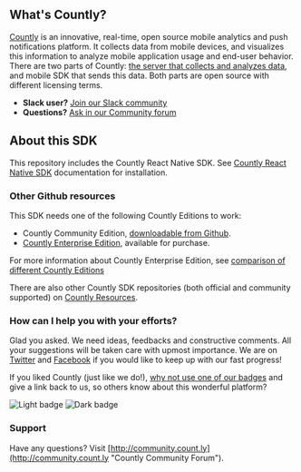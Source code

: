
## What's Countly?
[Countly](http://count.ly) is an innovative, real-time, open source mobile analytics and push notifications platform. It collects data from mobile devices, and visualizes this information to analyze mobile application usage and end-user behavior. There are two parts of Countly: [the server that collects and analyzes data](http://github.com/countly/countly-server), and mobile SDK that sends this data. Both parts are open source with different licensing terms.

* **Slack user?** [Join our Slack community](http://slack.count.ly:3000/)
* **Questions?** [Ask in our Community forum](http://community.count.ly)

## About this SDK

This repository includes the Countly React Native SDK. See [Countly React Native SDK](http://resources.count.ly/docs/react-native) documentation for installation.

### Other Github resources ###

This SDK needs one of the following Countly Editions to work:

* Countly Community Edition, [downloadable from Github](https://github.com/Countly/countly-server).
* [Countly Enterprise Edition](http://count.ly/product), available for purchase.

For more information about Countly Enterprise Edition, see [comparison of different Countly Editions](https://count.ly/compare/)

There are also other Countly SDK repositories (both official and community supported) on [Countly Resources](http://resources.count.ly/v1.0/docs/downloading-sdks).

### How can I help you with your efforts?
Glad you asked. We need ideas, feedbacks and constructive comments. All your suggestions will be taken care with upmost importance. We are on [Twitter](http://twitter.com/gocountly) and [Facebook](http://www.facebook.com/Countly) if you would like to keep up with our fast progress!

If you liked Countly (just like we do!), [why not use one of our badges](https://count.ly/brand-assets/) and give a link back to us, so others know about this wonderful platform?

![Light badge](https://count.ly/wp-content/uploads/2014/10/countly_badge_5.png)  ![Dark badge](https://count.ly/wp-content/uploads/2014/10/countly_badge_6.png)

### Support

Have any questions? Visit [http://community.count.ly](http://community.count.ly "Countly Community Forum").

